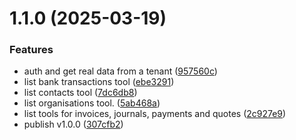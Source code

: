 # 1.1.0 (2025-03-19)


### Features

* auth and get real data from a tenant ([957560c](https://github.com/john-zhang-dev/xero-mcp/commit/957560cb3556f65d1bca1e9437bc67ee32699b18))
* list bank transactions tool ([ebe3291](https://github.com/john-zhang-dev/xero-mcp/commit/ebe329165febd54cfc104c54be37230b642856fd))
* list contacts tool ([7dc6db8](https://github.com/john-zhang-dev/xero-mcp/commit/7dc6db8fb881e7909dbfa27599bc5dd8f658d0db))
* list organisations tool. ([5ab468a](https://github.com/john-zhang-dev/xero-mcp/commit/5ab468aca244bd74212554ab04c7059d54034bab))
* list tools for invoices, journals, payments and quotes ([2c927e9](https://github.com/john-zhang-dev/xero-mcp/commit/2c927e93933c8091a12e8f8c8445057bbd254c52))
* publish v1.0.0 ([307cfb2](https://github.com/john-zhang-dev/xero-mcp/commit/307cfb2681b6918ed288621be3c8c9a6f735261e))



